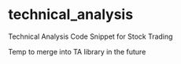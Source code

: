 # technical_analysis
Technical Analysis Code Snippet for Stock Trading

Temp to merge into TA library in the future

